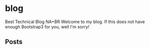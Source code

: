 # blog
Best Technical Blog NA+BR
Welcome to my blog. If this does not have enough Bootstrap3 for you, well I'm sorry!

## Posts
